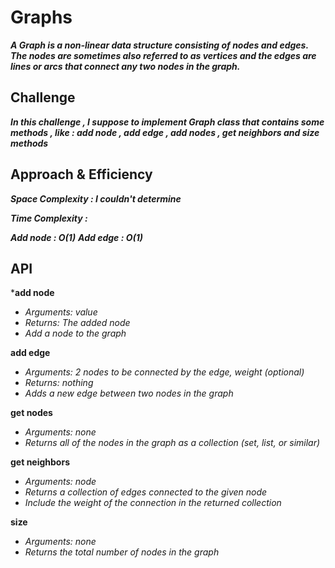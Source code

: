 # Graphs

***A Graph is a non-linear data structure consisting of nodes and edges. The nodes are sometimes also referred to as vertices and the edges are lines or arcs that connect any two nodes in the graph.***

## Challenge

***In this challenge , I suppose to implement Graph class that contains some methods , like : add node , add edge , add nodes , get neighbors and size methods***

## Approach & Efficiency

***Space Complexity : I couldn't determine***

***Time Complexity :***

***Add node : O(1)***
***Add edge : O(1)***

## API

***add node**
- *Arguments: value*
- *Returns: The added node*
- *Add a node to the graph*

**add edge**
- *Arguments: 2 nodes to be connected by the edge, weight (optional)*
- *Returns: nothing*
- *Adds a new edge between two nodes in the graph*

**get nodes**
- *Arguments: none*
- *Returns all of the nodes in the graph as a collection (set, list, or similar)*

**get neighbors**
- *Arguments: node*
- *Returns a collection of edges connected to the given node*
- *Include the weight of the connection in the returned collection*

**size**
- *Arguments: none*
- *Returns the total number of nodes in the graph*